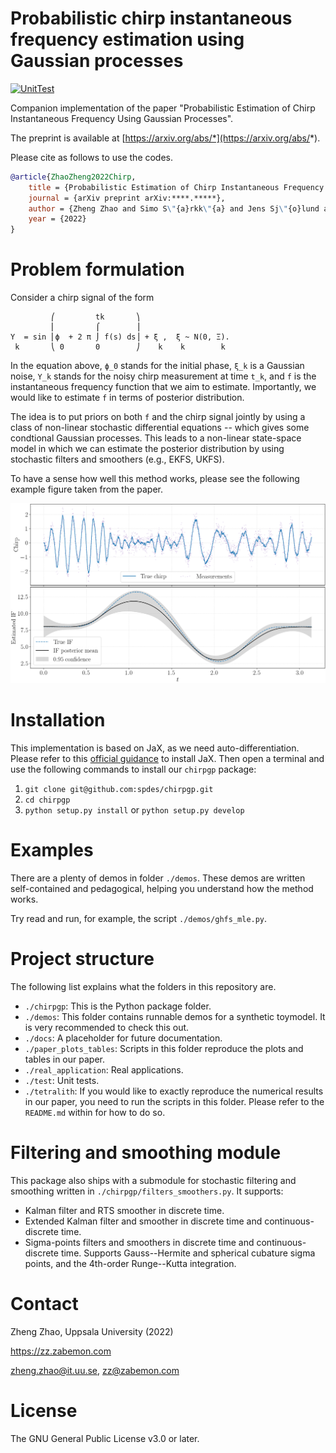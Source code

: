 # Probabilistic chirp instantaneous frequency estimation using Gaussian processes
[![UnitTest](https://github.com/spdes/chirpgp/actions/workflows/unittest.yml/badge.svg)](https://github.com/spdes/chirpgp/actions/workflows/unittest.yml)

Companion implementation of the paper "Probabilistic Estimation of Chirp Instantaneous Frequency Using Gaussian Processes".

The preprint is available at [https://arxiv.org/abs/*](https://arxiv.org/abs/*).

Please cite as follows to use the codes.

```bibtex
@article{ZhaoZheng2022Chirp,
	title = {Probabilistic Estimation of Chirp Instantaneous Frequency Using {G}aussian Processes},
	journal = {arXiv preprint arXiv:****.*****},
	author = {Zheng Zhao and Simo S\"{a}rkk\"{a} and Jens Sj\"{o}lund and Thomas B. Sch\"{o}n},
	year = {2022}
}
```

# Problem formulation

Consider a chirp signal of the form

```
         ⎛         tk       ⎞     
         ⎜         ⌠        ⎟     
Y  = sin ⎜ϕ  + 2 π ⌡ f(s) ds⎟ + ξ ,  ξ ~ N(0, Ξ).
 k       ⎝ 0       0        ⎠    k    k        k

```

In the equation above, `ϕ_0` stands for the initial phase, `ξ_k` is a Gaussian noise, `Y_k` stands for the noisy chirp measurement at time `t_k`, and `f` is the instantaneous frequency function that we aim to estimate. Importantly, we would like to estimate `f` in terms of posterior distribution.

The idea is to put priors on both `f` and the chirp signal jointly by using a class of non-linear stochastic differential equations -- which gives some condtional Gaussian processes. This leads to a non-linear state-space model in which we can estimate the posterior distribution by using stochastic filters and smoothers (e.g., EKFS, UKFS).

To have a sense how well this method works, please see the following example figure taken from the paper.

![](./docs/source/figs/example.png "Instantaneous frequency estimation")

# Installation

This implementation is based on JaX, as we need auto-differentiation. Please refer to
this [official guidance](https://github.com/google/jax#installation) to install JaX. Then open a terminal and use the
following commands to install our `chirpgp` package:

1. `git clone git@github.com:spdes/chirpgp.git`
2. `cd chirpgp`
3. `python setup.py install` or `python setup.py develop`

# Examples

There are a plenty of demos in folder `./demos`. These demos are written self-contained and pedagogical, helping you
understand how the method works.

Try read and run, for example, the script `./demos/ghfs_mle.py`.

# Project structure

The following list explains what the folders in this repository are.

- `./chirpgp`: This is the Python package folder.
- `./demos`: This folder contains runnable demos for a synthetic toymodel. It is very recommended to check this out.
- `./docs`: A placeholder for future documentation.
- `./paper_plots_tables`: Scripts in this folder reproduce the plots and tables in our paper.
- `./real_application`: Real applications.
- `./test`: Unit tests.
- `./tetralith`: If you would like to exactly reproduce the numerical results in our paper, you need to run the scripts
  in this folder. Please refer to the `README.md` within for how to do so.

# Filtering and smoothing module

This package also ships with a submodule for stochastic filtering and smoothing written
in `./chirpgp/filters_smoothers.py`. It supports:

- Kalman filter and RTS smoother in discrete time.
- Extended Kalman filter and smoother in discrete time and continuous-discrete time.
- Sigma-points filters and smoothers in discrete time and continuous-discrete time. Supports Gauss--Hermite and
  spherical cubature sigma points, and the 4th-order Runge--Kutta integration.

# Contact

Zheng Zhao, Uppsala University (2022)

https://zz.zabemon.com

zheng.zhao@it.uu.se, zz@zabemon.com

# License

The GNU General Public License v3.0 or later.
